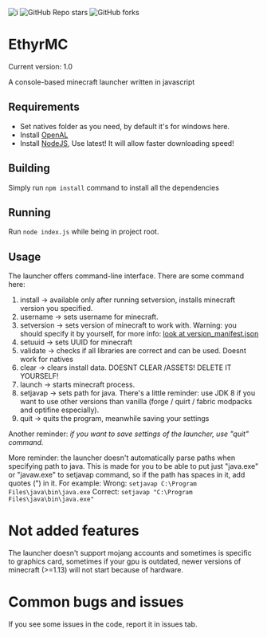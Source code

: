 ![i](https://shields.io/badge/JavaScript-F7DF1E?logo=JavaScript&logoColor=000&style=flat-square) ![GitHub Repo stars](https://img.shields.io/github/stars/0xffabc/EthyrMC) ![GitHub forks](https://img.shields.io/github/forks/0xffabc/EthyrMC)

# EthyrMC

Current version: 1.0

A console-based minecraft launcher written in javascript

## Requirements

- Set natives folder as you need, by default it's for windows here.
- Install [OpenAL](<https://www.openal.org/downloads/>)
- Install [NodeJS](<https://nodejs.org/en>), Use latest! It will allow faster downloading speed!

## Building

Simply run ``` npm install ``` command to install all the dependencies

## Running

Run ``` node index.js ``` while being in project root.

## Usage

The launcher offers command-line interface. There are some command here:
1. install -> available only after running setversion, installs minecraft version you specified.
2. username -> sets username for minecraft.
3. setversion -> sets version of minecraft to work with. Warning: you should specify it by yourself, for more info: [look at version_manifest.json](<https://piston-meta.mojang.com/mc/game/version_manifest.json>)
4. setuuid -> sets UUID for minecraft
5. validate -> checks if all libraries are correct and can be used. Doesnt work for natives
6. clear -> clears install data. DOESNT CLEAR /ASSETS! DELETE IT YOURSELF!
7. launch -> starts minecraft process.
8. setjavap -> sets path for java. There's a little reminder: use JDK 8 if you want to use other versions than vanilla (forge / quirt / fabric modpacks and optifine especially).
9. quit -> quits the program, meanwhile saving your settings

Another reminder: *if you want to save settings of the launcher, use "quit" command.*

More reminder: the launcher doesn't automatically parse paths when specifying path to java. This is made for you to be able to put just "java.exe" or "javaw.exe" to setjavap command, so if the path has spaces in it, add quotes (") in it. For example:
  Wrong: ```
         setjavap
         C:\Program Files\java\bin\java.exe
         ```
  Correct: ```
           setjavap
           "C:\Program Files\java\bin\java.exe"
           ```

# Not added features

The launcher doesn't support mojang accounts and sometimes is specific to graphics card, sometimes if your gpu is outdated, newer versions of minecraft (>=1.13) will not start because of hardware.

# Common bugs and issues

If you see some issues in the code, report it in issues tab.
